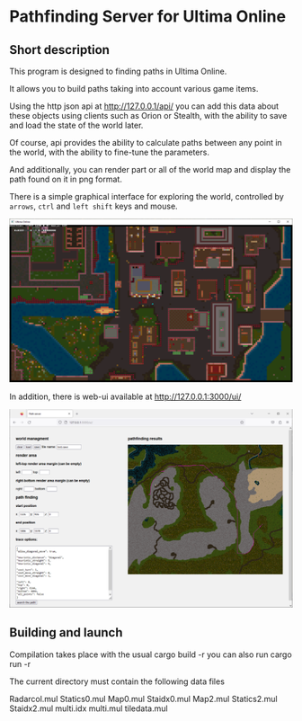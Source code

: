 # Pathfinding Server for Ultima Online

## Short description

This program is designed to finding paths in Ultima Online.

It allows you to build paths taking into account various game items.

Using the http json api at <http://127.0.0.1/api/> you can add this data about these objects using clients such as Orion or Stealth, with the ability to save and load the state of the world later.

Of course, api provides the ability to calculate paths between any point in the world, with the ability to fine-tune the parameters.

And additionally, you can render part or all of the world map and display the path found on it in png format.

There is a simple graphical interface for exploring the world, controlled by `arrows`, `ctrl` and `left shift` keys and mouse.


![screen shot](examples/screenshot.png "standalone ui")

In addition, there is web-ui available at  <http://127.0.0.1:3000/ui/>

![screen shot](examples/screenshot_web.png "web ui")


## Building and launch

Сompilation takes place with the usual cargo build -r
you can also run cargo run -r

The current directory must contain the following data files

Radarcol.mul
Statics0.mul
Map0.mul
Staidx0.mul
Map2.mul
Statics2.mul
Staidx2.mul
multi.idx
multi.mul
tiledata.mul
